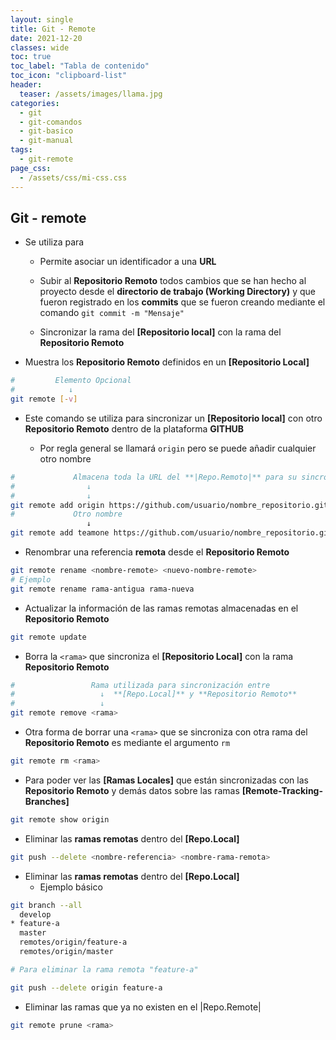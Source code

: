 ```yaml
---
layout: single
title: Git - Remote
date: 2021-12-20
classes: wide
toc: true
toc_label: "Tabla de contenido"
toc_icon: "clipboard-list"
header:
  teaser: /assets/images/llama.jpg
categories:
  - git
  - git-comandos
  - git-basico
  - git-manual
tags:
  - git-remote
page_css: 
  - /assets/css/mi-css.css
---
```


## Git - remote

* Se utiliza para

  * Permite asociar un identificador a una **URL**

  * Subir al **Repositorio Remoto** todos cambios que se han hecho al proyecto desde el **directorio de trabajo (Working Directory)** y que fueron registrado en los **commits** que se fueron creando mediante el comando ``git commit -m "Mensaje"``

  * Sincronizar la rama del **[Repositorio local]** con la rama del **Repositorio Remoto**

* Muestra los **Repositorio Remoto** definidos en un **[Repositorio Local]**

```bash
#         Elemento Opcional
#            ↓
git remote [-v]
```

* Este comando se utiliza para sincronizar un **[Repositorio local]** con otro **Repositorio Remoto** dentro de la plataforma **GITHUB**

  * Por regla general se llamará ``origin`` pero se puede añadir cualquier otro nombre

```bash
#             Almacena toda la URL del **|Repo.Remoto|** para su sincronización
#                ↓
#                ↓
git remote add origin https://github.com/usuario/nombre_repositorio.git
#             Otro nombre
                 ↓
git remote add teamone https://github.com/usuario/nombre_repositorio.git
```

* Renombrar una referencia **remota** desde el **Repositorio Remoto**

```bash
git remote rename <nombre-remote> <nuevo-nombre-remote>
# Ejemplo
git remote rename rama-antigua rama-nueva
```

* Actualizar la información de las ramas remotas almacenadas en el **Repositorio Remoto**

```bash
git remote update
```

* Borra la ``<rama>`` que sincroniza el **[Repositorio Local]** con la rama **Repositorio Remoto**

```bash
#                 Rama utilizada para sincronización entre 
#                   ↓  **[Repo.Local]** y **Repositorio Remoto**
#                   ↓
git remote remove <rama>
```

* Otra forma de borrar una ``<rama>`` que se sincroniza con otra rama del **Repositorio Remoto** es mediante el argumento ``rm``

```bash
git remote rm <rama>
```

* Para poder ver las **[Ramas Locales]** que están sincronizadas con las **Repositorio Remoto** y demás datos sobre las ramas **[Remote-Tracking-Branches]**

```bash
git remote show origin
```

* Eliminar las **ramas remotas** dentro del **[Repo.Local]**

```bash
git push --delete <nombre-referencia> <nombre-rama-remota>
```

* Eliminar las **ramas remotas** dentro del **[Repo.Local]**
  * Ejemplo básico

```bash
git branch --all
  develop
* feature-a
  master
  remotes/origin/feature-a
  remotes/origin/master

# Para eliminar la rama remota "feature-a"  

git push --delete origin feature-a
```

* Eliminar las ramas que ya no existen en el |Repo.Remote|

```bash
git remote prune <rama>
```
